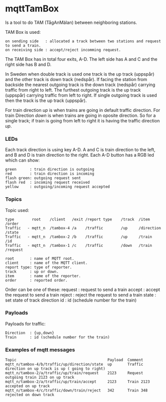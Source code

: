 # mqttTamBox
Is a tool to do TAM (TågAnMälan) between neighboring stations.

TAM Box is used:

	on sending side   : allocated a track between two stations and request to send a train.
	on receiving side : accept/reject incomming request.

The TAM Box has in total four exits, A-D.
The left side has A and C and the right side has B and D.

In Sweden when double track is used one track is the up track (uppspår) and the other track is down track (nedspår).
If facing the station from backside the nearest outgoing track is the down track (nedspår) carrying traffic from right to left.
The furthest outgoing track is the up track (uppspår) carrying traffic from left to right.
If single outgoing track is used then the track is the up track (uppspår).

For train direction *up* is when trains are going in default traffic direction.
For train Direction *down* is when trains are going in oposite direction.
So for a single track; if train is going from left to right it is having the traffic direction *up*.

### LEDs
Each track direction is using key A-D. A and C is train direction to the left, and B and D is train direction to the right.
Each A-D button has a RGB led which can show:

	green      : train direction is outgoing
	red        : train direction is incoming
	flash green: outgoing request sent
	flash red  : incoming request received
	yellow     : outgoing/incoming request accepted

### Topics
Topic used:

	type        root    /client   /exit /report type    /track  /item       /order
	Traffic   - mqtt_n  /tambox-4 /a    /traffic        /up     /direction  /state
	Traffic   - mqtt_n  /tambox-2 /b    /traffic        /up     /train      /id
	Traffic   - mqtt_n  /tambox-1 /c    /traffic        /down   /train      /request

	root       : name of MQTT root.
	client     : name of the MQTT client.
	report type: type of reporter.
	track      : up or down.
	item       : name of the reporter.
	order      : reported order.

Order can be one of these:
	request	   : request to send a train
	accept     : accept the request to send a train
	reject     : reject the request to send a train
	state      : set state of track direction
	id         : id (schedule number for the train)

### Payloads
Payloads for traffic:

	Direction  : {up,down}
	Train      : id (schedule number for the train)

### Examples of mqtt messages

	Topic                                         Payload  Comment
	mqtt_n/tambox-4/b/traffic/up/direction/state  up       Traffic direction on up track is up ( going to right)
	mqtt_n/tambox-2/a/traffic/up/train/request    2123     Request outgoing train 2123 on up track
	mqtt_n/tambox-2/a/traffic/up/train/accept     2123     Train 2123 accepted on up track
	mqtt_n/tambox-4/c/traffic/down/train/reject   342      Train 348 rejected on down track
